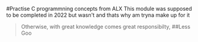 #Practise C programmning concepts from ALX
This module was supposed to be completed in 2022 but wasn't and thats why am tryna make up for it 
> Otherwise, with great knowledge comes great responsibilty, ##Less Goo

